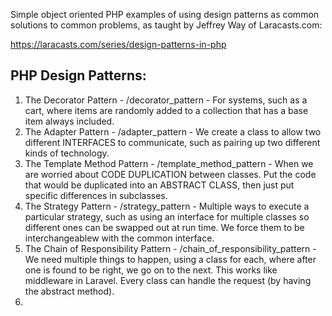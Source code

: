 Simple object oriented PHP examples of using design patterns as common solutions to common problems, as taught by Jeffrey Way of Laracasts.com:

https://laracasts.com/series/design-patterns-in-php

PHP Design Patterns:
-------------------

1. The Decorator Pattern - /decorator_pattern - For systems, such as a cart, where items are randomly added to a collection that has a base item always included.
2. The Adapter Pattern - /adapter_pattern - We create a class to allow two different INTERFACES to communicate, such as pairing up two different kinds of technology.
3. The Template Method Pattern - /template_method_pattern - When we are worried about CODE DUPLICATION between classes. Put the code that would be duplicated into an ABSTRACT CLASS, then just put specific differences in subclasses.
4. The Strategy Pattern - /strategy_pattern - Multiple ways to execute a particular strategy, such as using an interface for multiple classes so different ones can be swapped out at run time. We force them to be interchangeablew with the common interface.
5. The Chain of Responsibility Pattern - /chain_of_responsibility_pattern - We need multiple things to happen, using a class for each, where after one is found to be right, we go on to the next. This works like middleware in Laravel. Every class can handle the request (by having the abstract method).
6. 